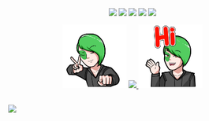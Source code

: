 <div width="100%" align="center">
	<img src="https://badges.frapsoft.com/os/v1/open-source.svg?v=102)](https://github.com/ellerbrock/open-source-badge/">
	<img src="https://img.shields.io/badge/Repositories-1-green.svg">
	<img src="https://img.shields.io/badge/Projects-15-green.svg">
	<img src="https://img.shields.io/badge/Updated-June%2020,%202022-lightgrey.svg">
	<img src="https://visitor-badge.laobi.icu/badge?page_id=WittyAi-Artist.WittyAi-Artist">
</div>

<p align=center>
  <div align=center>
	<img src="images/Adult-WittyAi-Dabb-1000.png" width="130" height="130"/>
	<a href="https://git.io/typing-svg">
    	<img src="https://readme-typing-svg.herokuapp.com?center=true&vCenter=true&multiline=true&height=150&lines=New+Generation;Artificial+Intelligence+Artist+%F0%9F%A7%91%E2%80%8D%F0%9F%8E%A4;It's+drafting+amazing+arts+%F0%9F%8E%A8;Writing+incredible+songs.+%F0%9F%8E%B6;%F0%9F%A4%AB+Pretty+Witty!">
  	</a>
  	<img src="images/Adult-WittyAi-Hi-1000.png" width="130" height="130"/>
  </div>
</p>
<br>
<div width="100%" align="center">
  <a align="left" href="https://github.com/WittyAi-Artist/OpenSource-iOS" title="OpenSource iOS"><img align="left" height="115" src="https://github-readme-stats.vercel.app/api/pin/?username=WittyAi-Artist&repo=OpenSource-iOS&theme=swift&border_color=61dafb&border_radius=10"></a>
</div>



<!-- - 👋 Hi, I’m @WittyAi-Artist
- 👀 I’m interested in ...
- 🌱 I’m currently learning ...
- 💞️ I’m looking to collaborate on ...
- 📫 How to reach me ...
 -->

<!---
WittyAi-Artist/WittyAi-Artist is a ✨ special ✨ repository because its `README.md` (this file) appears on your GitHub profile.
You can click the Preview link to take a look at your changes.
--->
